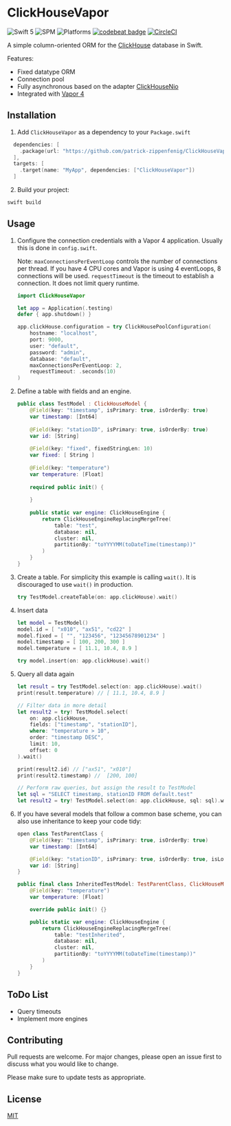 # ClickHouseVapor

![Swift 5](https://img.shields.io/badge/Swift-5-orange.svg) ![SPM](https://img.shields.io/badge/SPM-compatible-green.svg) ![Platforms](https://img.shields.io/badge/Platforms-macOS%20Linux-green.svg) [![codebeat badge](https://codebeat.co/badges/d4500aa3-30f6-471a-89ae-924cd14aed17)](https://codebeat.co/projects/github-com-patrick-zippenfenig-clickhousevapor-main) [![CircleCI](https://circleci.com/gh/patrick-zippenfenig/ClickHouseVapor/tree/main.svg?style=svg)](https://circleci.com/gh/patrick-zippenfenig/ClickHouseVapor/tree/main)

A simple column-oriented ORM for the [ClickHouse](https://clickhouse.tech) database in Swift.

Features:

- Fixed datatype ORM
- Connection pool
- Fully asynchronous based on the adapter [ClickHouseNio](https://github.com/patrick-zippenfenig/ClickHouseNIO)
- Integrated with [Vapor 4](https://github.com/vapor/vapor)

## Installation

1. Add `ClickHouseVapor` as a dependency to your `Package.swift`

```swift
  dependencies: [
    .package(url: "https://github.com/patrick-zippenfenig/ClickHouseVapor.git", from: "1.0.0")
  ],
  targets: [
    .target(name: "MyApp", dependencies: ["ClickHouseVapor"])
  ]
```

2. Build your project:

```bash
swift build
```

## Usage

1. Configure the connection credentials with a Vapor 4 application. Usually this is done in `config.swift`.

    Note: `maxConnectionsPerEventLoop` controls the number of connections per thread. If you have 4 CPU cores and Vapor is using 4 eventLoops, 8 connections will be used. `requestTimeout` is the timeout to establish a connection. It does not limit query runtime.

    ```swift
    import ClickHouseVapor
    
    let app = Application(.testing)
    defer { app.shutdown() }
    
    app.clickHouse.configuration = try ClickHousePoolConfiguration(
        hostname: "localhost",
        port: 9000,
        user: "default",
        password: "admin",
        database: "default",
        maxConnectionsPerEventLoop: 2,
        requestTimeout: .seconds(10)
    )
    ```

2. Define a table with fields and an engine.

    ```swift
    public class TestModel : ClickHouseModel {
        @Field(key: "timestamp", isPrimary: true, isOrderBy: true)
        var timestamp: [Int64]
        
        @Field(key: "stationID", isPrimary: true, isOrderBy: true)
        var id: [String]
        
        @Field(key: "fixed", fixedStringLen: 10)
        var fixed: [ String ]
        
        @Field(key: "temperature")
        var temperature: [Float]
        
        required public init() {
            
        }
        
        public static var engine: ClickHouseEngine {
            return ClickHouseEngineReplacingMergeTree(
                table: "test",
                database: nil,
                cluster: nil,
                partitionBy: "toYYYYMM(toDateTime(timestamp))"
            )
        }
    }
    ```

3. Create a table. For simplicity this example is calling `wait()`. It is discouraged to use `wait()` in production.

    ```swift
    try TestModel.createTable(on: app.clickHouse).wait()
    ```

4. Insert data

    ```swift
    let model = TestModel()
    model.id = [ "x010", "ax51", "cd22" ]
    model.fixed = [ "", "123456", "12345678901234" ]
    model.timestamp = [ 100, 200, 300 ]
    model.temperature = [ 11.1, 10.4, 8.9 ]
    
    try model.insert(on: app.clickHouse).wait()
    ````

5. Query all data again

    ```swift
    let result = try TestModel.select(on: app.clickHouse).wait()
    print(result.temperature) // [ 11.1, 10.4, 8.9 ]
    
    // Filter data in more detail
    let result2 = try! TestModel.select(
        on: app.clickHouse,
        fields: ["timestamp", "stationID"],
        where: "temperature > 10",
        order: "timestamp DESC",
        limit: 10,
        offset: 0
    ).wait()
    
    print(result2.id) // ["ax51", "x010"]
    print(result2.timestamp) //  [200, 100]
    
    // Perform raw queries, but assign the result to TestModel
    let sql = "SELECT timestamp, stationID FROM default.test"
    let result2 = try! TestModel.select(on: app.clickHouse, sql: sql).wait()
    ```

6. If you have several models that follow a common base scheme, you can also use inheritance to keep your code tidy:

    ```swift
    open class TestParentClass {
        @Field(key: "timestamp", isPrimary: true, isOrderBy: true)
        var timestamp: [Int64]
    
        @Field(key: "stationID", isPrimary: true, isOrderBy: true, isLowCardinality: true)
        var id: [String]
    }
    
    public final class InheritedTestModel: TestParentClass, ClickHouseModel {
        @Field(key: "temperature")
        var temperature: [Float]
    
        override public init() {}
    
        public static var engine: ClickHouseEngine {
            return ClickHouseEngineReplacingMergeTree(
                table: "testInherited",
                database: nil,
                cluster: nil,
                partitionBy: "toYYYYMM(toDateTime(timestamp))"
            )
        }
    }
    ```

## ToDo List

- Query timeouts
- Implement more engines

## Contributing

Pull requests are welcome. For major changes, please open an issue first to discuss what you would like to change.

Please make sure to update tests as appropriate.

## License

[MIT](https://choosealicense.com/licenses/mit/)
